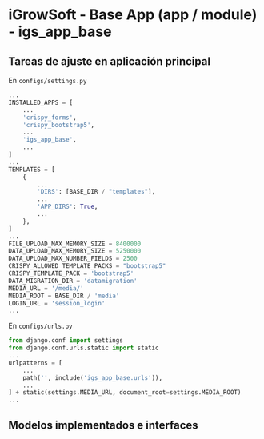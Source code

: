 # iGrowSoft - Base App (app / module) - igs_app_base

## Tareas de ajuste en aplicación principal

En `configs/settings.py`

```python
...
INSTALLED_APPS = [
    ...
    'crispy_forms',
    'crispy_bootstrap5',
    ...
    'igs_app_base',
    ...
]
...
TEMPLATES = [
    {
        ...
        'DIRS': [BASE_DIR / "templates"],
        ...
        'APP_DIRS': True,
        ...
    },
]
...
FILE_UPLOAD_MAX_MEMORY_SIZE = 8400000
DATA_UPLOAD_MAX_MEMORY_SIZE = 5250000
DATA_UPLOAD_MAX_NUMBER_FIELDS = 2500
CRISPY_ALLOWED_TEMPLATE_PACKS = "bootstrap5"
CRISPY_TEMPLATE_PACK = 'bootstrap5'
DATA_MIGRATION_DIR = 'datamigration'
MEDIA_URL = '/media/'
MEDIA_ROOT = BASE_DIR / 'media'
LOGIN_URL = 'session_login'
...
```

En `configs/urls.py`

```python
from django.conf import settings
from django.conf.urls.static import static
...
urlpatterns = [
    ...
    path('', include('igs_app_base.urls')),
    ...
] + static(settings.MEDIA_URL, document_root=settings.MEDIA_ROOT)
...
```

## Modelos implementados e interfaces
